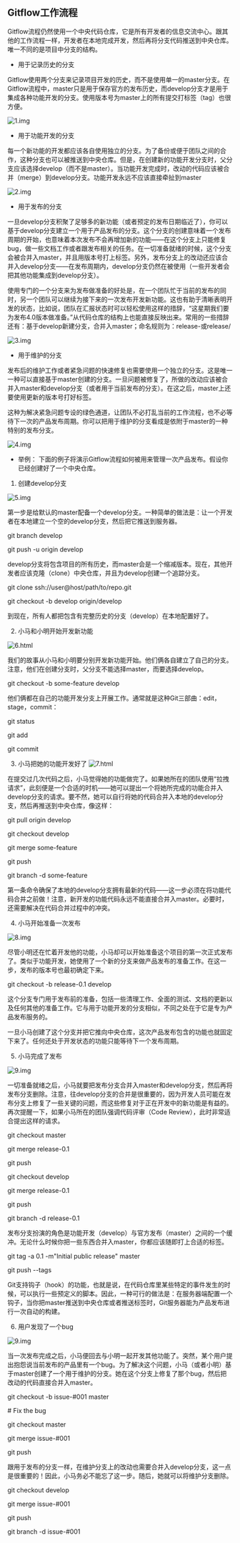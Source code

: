 ## Gitflow工作流程

Gitflow流程仍然使用一个中央代码仓库，它是所有开发者的信息交流中心。跟其他的工作流程一样，开发者在本地完成开发，然后再将分支代码推送到中央仓库。唯一不同的是项目中分支的结构。

* 用于记录历史的分支

Gitflow使用两个分支来记录项目开发的历史，而不是使用单一的master分支。在Gitflow流程中，master只是用于保存官方的发布历史，而develop分支才是用于集成各种功能开发的分支。使用版本号为master上的所有提交打标签（tag）也很方便。

![1.img](http://blog.didispace.com/content/images/posts/gitflow-info-2.png)


* 用于功能开发的分支

每一个新功能的开发都应该各自使用独立的分支。为了备份或便于团队之间的合作，这种分支也可以被推送到中央仓库。但是，在创建新的功能开发分支时，父分支应该选择develop（而不是master）。当功能开发完成时，改动的代码应该被合并（merge）到develop分支。功能开发永远不应该直接牵扯到master

![2.img](http://blog.didispace.com/content/images/posts/gitflow-info-4.png)

* 用于发布的分支

一旦develop分支积聚了足够多的新功能（或者预定的发布日期临近了），你可以基于develop分支建立一个用于产品发布的分支。这个分支的创建意味着一个发布周期的开始，也意味着本次发布不会再增加新的功能——在这个分支上只能修复bug，做一些文档工作或者跟发布相关的任务。在一切准备就绪的时候，这个分支会被合并入master，并且用版本号打上标签。另外，发布分支上的改动还应该合并入develop分支——在发布周期内，develop分支仍然在被使用（一些开发者会把其他功能集成到develop分支）。

使用专门的一个分支来为发布做准备的好处是，在一个团队忙于当前的发布的同时，另一个团队可以继续为接下来的一次发布开发新功能。这也有助于清晰表明开发的状态，比如说，团队在汇报状态时可以轻松使用这样的措辞，“这星期我们要为发布4.0版本做准备。”从代码仓库的结构上也能直接反映出来。常用的一些措辞还有：基于develop新建分支，合并入master；命名规则为：release-或release/


![3.img](http://blog.didispace.com/content/images/posts/gitflow-info-4.png)


* 用于维护的分支

发布后的维护工作或者紧急问题的快速修复也需要使用一个独立的分支。这是唯一一种可以直接基于master创建的分支。一旦问题被修复了，所做的改动应该被合并入master和develop分支（或者用于当前发布的分支）。在这之后，master上还要使用更新的版本号打好标签。

这种为解决紧急问题专设的绿色通道，让团队不必打乱当前的工作流程，也不必等待下一次的产品发布周期。你可以把用于维护的分支看成是依附于master的一种特别的发布分支。

![4.img](http://blog.didispace.com/content/images/posts/gitflow-info-5.png)



* 举例：
  下面的例子将演示Gitflow流程如何被用来管理一次产品发布。假设你已经创建好了一个中央仓库。

1. 创建develop分支

![5.img](http://blog.didispace.com/content/images/posts/gitflow-info-6.png)

第一步是给默认的master配备一个develop分支。一种简单的做法是：让一个开发者在本地建立一个空的develop分支，然后把它推送到服务器。

git branch develop

git push -u origin develop

develop分支将包含项目的所有历史，而master会是一个缩减版本。现在，其他开发者应该克隆（clone）中央仓库，并且为develop创建一个追踪分支。

git clone ssh://user@host/path/to/repo.git

git checkout -b develop origin/develop

到现在，所有人都把包含有完整历史的分支（develop）在本地配置好了。

2. 小马和小明开始开发新功能

![6.html](http://blog.didispace.com/content/images/posts/gitflow-info-7.png)

我们的故事从小马和小明要分别开发新功能开始。他们俩各自建立了自己的分支。注意，他们在创建分支时，父分支不能选择master，而要选择develop。

git checkout -b some-feature develop

他们俩都在自己的功能开发分支上开展工作。通常就是这种Git三部曲：edit，stage，commit：

git status

git add <some-file>

git commit

3. 小马把她的功能开发好了
![7.html](http://blog.didispace.com/content/images/posts/gitflow-info-8.png)

在提交过几次代码之后，小马觉得她的功能做完了。如果她所在的团队使用“拉拽请求”，此刻便是一个合适的时机——她可以提出一个将她所完成的功能合并入develop分支的请求。要不然，她可以自行将她的代码合并入本地的develop分支，然后再推送到中央仓库，像这样：

git pull origin develop

git checkout develop

git merge some-feature

git push

git branch -d some-feature

第一条命令确保了本地的develop分支拥有最新的代码——这一步必须在将功能代码合并之前做！注意，新开发的功能代码永远不能直接合并入master。必要时，还需要解决在代码合并过程中的冲突。

4. 小马开始准备一次发布

![8.img](http://blog.didispace.com/content/images/posts/gitflow-info-9.png)

尽管小明还在忙着开发他的功能，小马却可以开始准备这个项目的第一次正式发布了。类似于功能开发，她使用了一个新的分支来做产品发布的准备工作。在这一步，发布的版本号也最初确定下来。

git checkout -b release-0.1 develop

这个分支专门用于发布前的准备，包括一些清理工作、全面的测试、文档的更新以及任何其他的准备工作。它与用于功能开发的分支相似，不同之处在于它是专为产品发布服务的。

一旦小马创建了这个分支并把它推向中央仓库，这次产品发布包含的功能也就固定下来了。任何还处于开发状态的功能只能等待下一个发布周期。

5. 小马完成了发布

![9.img](http://blog.didispace.com/content/images/posts/gitflow-info-10.png)

一切准备就绪之后，小马就要把发布分支合并入master和develop分支，然后再将发布分支删除。注意，往develop分支的合并是很重要的，因为开发人员可能在发布分支上修复了一些关键的问题，而这些修复对于正在开发中的新功能是有益的。再次提醒一下，如果小马所在的团队强调代码评审（Code Review），此时非常适合提出这样的请求。

git checkout master

git merge release-0.1

git push

git checkout develop

git merge release-0.1

git push

git branch -d release-0.1

发布分支扮演的角色是功能开发（develop）与官方发布（master）之间的一个缓冲。无论什么时候你把一些东西合并入master，你都应该随即打上合适的标签。

git tag -a 0.1 -m"Initial public release" master

git push --tags

Git支持钩子（hook）的功能，也就是说，在代码仓库里某些特定的事件发生的时候，可以执行一些预定义的脚本。因此，一种可行的做法是：在服务器端配置一个钩子，当你把master推送到中央仓库或者推送标签时，Git服务器能为产品发布进行一次自动的构建。

6. 用户发现了一个bug

![9.img](http://blog.didispace.com/content/images/posts/gitflow-info-11.png)

当一次发布完成之后，小马便回去与小明一起开发其他功能了。突然，某个用户提出抱怨说当前发布的产品里有一个bug。为了解决这个问题，小马（或者小明）基于master创建了一个用于维护的分支。她在这个分支上修复了那个bug，然后把改动的代码直接合并入master。

git checkout -b issue-#001 master

\# Fix the bug

git checkout master

git merge issue-#001

git push

跟用于发布的分支一样，在维护分支上的改动也需要合并入develop分支，这一点是很重要的！因此，小马务必不能忘了这一步。随后，她就可以将维护分支删除。

git checkout develop

git merge issue-#001

git push

git branch -d issue-#001
